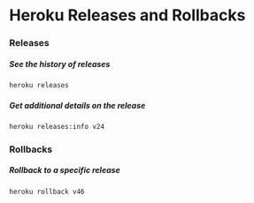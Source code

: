 # Heroku Releases and Rollbacks

### Releases

##### See the history of releases
```bash
heroku releases
```

##### Get additional details on the release
```bash
heroku releases:info v24
```

### Rollbacks

##### Rollback to a specific release
```bash
heroku rollback v46
```
